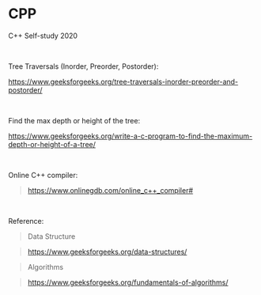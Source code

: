 # CPP
C++ Self-study 2020

<br/>

Tree Traversals (Inorder, Preorder, Postorder):

https://www.geeksforgeeks.org/tree-traversals-inorder-preorder-and-postorder/

<br/>

Find the max depth or height of the tree:

https://www.geeksforgeeks.org/write-a-c-program-to-find-the-maximum-depth-or-height-of-a-tree/

<br/>

Online C++ compiler:

>https://www.onlinegdb.com/online_c++_compiler#

<br/>

Reference: 

>Data Structure

>https://www.geeksforgeeks.org/data-structures/ 

>Algorithms

>https://www.geeksforgeeks.org/fundamentals-of-algorithms/
